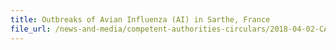 ```yaml
---
title: Outbreaks of Avian Influenza (AI) in Sarthe, France 
file_url: /news-and-media/competent-authorities-circulars/2018-04-02-CA.pdf
---
```

